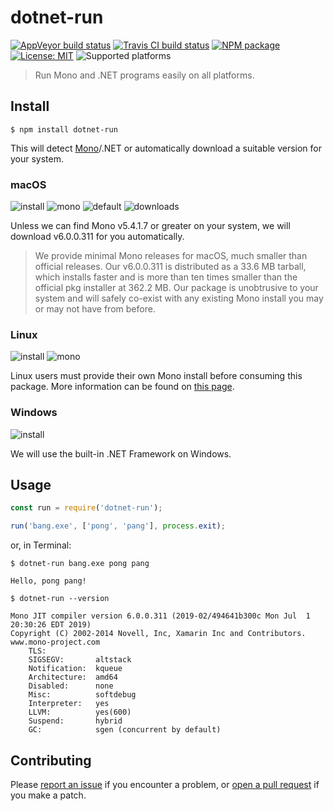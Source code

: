# dotnet-run

[![AppVeyor build status](https://img.shields.io/appveyor/ci/mortend/dotnet-run/master.svg?logo=appveyor&logoColor=silver&style=flat-square)](https://ci.appveyor.com/project/mortend/dotnet-run/branch/master)
[![Travis CI build status](https://img.shields.io/travis/mortend/dotnet-run/master.svg?style=flat-square)](https://travis-ci.org/mortend/dotnet-run)
[![NPM package](https://img.shields.io/npm/v/dotnet-run.svg?style=flat-square)](https://www.npmjs.com/package/dotnet-run)
[![License: MIT](https://img.shields.io/github/license/mortend/dotnet-run.svg?style=flat-square)](LICENSE)
![Supported platforms](https://img.shields.io/badge/os-Linux%20%7C%20macOS%20%7C%20Windows-7F5AB6?style=flat-square)

> Run Mono and .NET programs easily on all platforms.

## Install

```
$ npm install dotnet-run
```

This will detect [Mono](https://www.mono-project.com/)/.NET or automatically download a suitable version for your system.

### macOS

![install](https://img.shields.io/badge/install-automatic-brightgreen?style=flat-square&logo=apple&logoColor=silver)
![mono](https://img.shields.io/badge/mono->=%20v5.4.1.7-7F5AB6?style=flat-square)
![default](https://img.shields.io/badge/default-v6.0.0.311-blue?style=flat-square)
![downloads](https://img.shields.io/github/downloads/mortend/dotnet-run/total?color=blue&style=flat-square)

Unless we can find Mono v5.4.1.7 or greater on your system, we will download v6.0.0.311 for you automatically.

> We provide minimal Mono releases for macOS, much smaller than official releases. Our v6.0.0.311 is distributed as a 33.6 MB tarball, which installs faster and is more than ten times smaller than the official pkg installer at 362.2 MB. Our package is unobtrusive to your system and will safely co-exist with any existing Mono install you may or may not have from before.

### Linux

![install](https://img.shields.io/badge/install-manual-orange?style=flat-square&logo=linux&logoColor=silver)
![mono](https://img.shields.io/badge/mono->=%20v5.4.1.7-7F5AB6?style=flat-square)

Linux users must provide their own Mono install before consuming this package. More information can be found on [this page](https://www.mono-project.com/download/).

### Windows

![install](https://img.shields.io/badge/install-built--in-brightgreen?style=flat-square&logo=windows&logoColor=silver)

We will use the built-in .NET Framework on Windows.

## Usage

```js
const run = require('dotnet-run');

run('bang.exe', ['pong', 'pang'], process.exit);
```

or, in Terminal:

```
$ dotnet-run bang.exe pong pang

Hello, pong pang!
```

```
$ dotnet-run --version

Mono JIT compiler version 6.0.0.311 (2019-02/494641b300c Mon Jul  1 20:30:26 EDT 2019)
Copyright (C) 2002-2014 Novell, Inc, Xamarin Inc and Contributors. www.mono-project.com
	TLS:           
	SIGSEGV:       altstack
	Notification:  kqueue
	Architecture:  amd64
	Disabled:      none
	Misc:          softdebug 
	Interpreter:   yes
	LLVM:          yes(600)
	Suspend:       hybrid
	GC:            sgen (concurrent by default)
```

## Contributing

Please [report an issue](https://github.com/mortend/dotnet-run/issues) if you encounter a problem, or [open a pull request](https://github.com/mortend/dotnet-run/pulls) if you make a patch.
